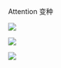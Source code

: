 Attention 变种

![](image-20250810113520839.png)

![](image-20250810113609228.png)


![](image-20250810113641425.png)